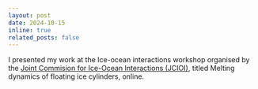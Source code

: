 ```yaml
---
layout: post
date: 2024-10-15
inline: true
related_posts: false
---
```


I presented my work at the Ice-ocean interactions workshop organised by the <a href="https://sites.google.com/view/jcioi/home">Joint Commision for Ice-Ocean Interactions (JCIOI)</a>, titled Melting dynamics of floating ice cylinders, online.